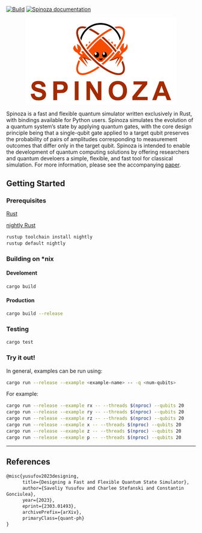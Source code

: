 [![Build](https://github.com/QuState/spinoza/actions/workflows/rust.yml/badge.svg)](https://github.com/QuState/spinoza/actions/workflows/rust.yml)
[![Spinoza documentation](https://img.shields.io/badge/docs-passing-brightgreen)](https://qustate.github.io/spinoza/)

<p align="center">
<img src="assets/logo.png" width="400">
</p>

Spinoza is a fast and flexible quantum simulator written exclusively in Rust,
with bindings available for Python users. Spinoza simulates the evolution of a
quantum system’s state by applying quantum gates, with the core design
principle being that a single-qubit gate applied to a target qubit preserves
the probability of pairs of amplitudes corresponding to measurement outcomes
that differ only in the target qubit. Spinoza is intended to enable the
development of quantum computing solutions by offering researchers and quantum
develoers a simple, flexible, and fast tool for classical simulation. For more
information, please see the accompanying
[paper](https://arxiv.org/pdf/2303.01493.pdf).

## Getting Started

### Prerequisites

[Rust](https://www.rust-lang.org/learn/get-started)

[nightly Rust](https://rust-lang.github.io/rustup/concepts/channels.html)
```bash
rustup toolchain install nightly
rustup default nightly
```

### Building on *nix

#### Develoment
```bash
cargo build
```

#### Production
```bash
cargo build --release
```

### Testing
```bash
cargo test
```

### Try it out!

In general, examples can be run using:
```bash
cargo run --release --example <example-name> -- -q <num-qubits>
```

For example:
```bash
cargo run --release --example rx -- --threads $(nproc) --qubits 20
cargo run --release --example ry -- --threads $(nproc) --qubits 20
cargo run --release --example rz -- --threads $(nproc) --qubits 20
cargo run --release --example x -- --threads $(nproc) --qubits 20
cargo run --release --example z -- --threads $(nproc) --qubits 20
cargo run --release --example p -- --threads $(nproc) --qubits 20
```

___

## References
```
@misc{yusufov2023designing,
      title={Designing a Fast and Flexible Quantum State Simulator},
      author={Saveliy Yusufov and Charlee Stefanski and Constantin Gonciulea},
      year={2023},
      eprint={2303.01493},
      archivePrefix={arXiv},
      primaryClass={quant-ph}
}
```
